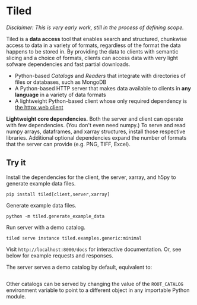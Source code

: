 # Tiled

*Disclaimer: This is very early work, still in the process of defining scope.*

Tiled is a **data access** tool that enables search and structured, chunkwise
access to data in a variety of formats, regardless of the format the data
happens to be stored in. By providing the data to clients with semantic slicing
and a choice of formats, clients can access data with very light sofware
dependencies and fast partial downloads.

* Python-based *Catalogs* and *Readers* that integrate with directories of files
  or databases, such as MongoDB
* A Python-based HTTP server that makes data available to clients in **any
  language** in a variety of data formats
* A lightweight Python-based client whose only required dependency is
  [the httpx web client](https://www.python-httpx.org/)

**Lightweight core dependencies.** Both the server and client can operate with
few dependencies. (You don't even need numpy.) To serve and read numpy arrays,
dataframes, and xarray structures, install those respective libraries.
Additional optional dependencies expand the number of formats that the server
can provide (e.g. PNG, TIFF, Excel).

## Try it

Install the dependencies for the client, the server, xarray, and h5py to
generate example data files.

```
pip install tiled[client,server,xarray]
```

Generate example data files.

```
python -m tiled.generate_example_data
```

Run server with a demo catalog.

```
tiled serve instance tiled.examples.generic:minimal
```

Visit ``http://localhost:8000/docs`` for interactive documentation. Or, see
below for example requests and responses.

The server serves a demo catalog by default, equivalent to:

```
```

Other catalogs can be served by changing the value of the `ROOT_CATALOG`
environment variable to point to a different object in any importable Python
module.
